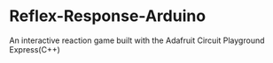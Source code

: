 # Reflex-Response-Arduino
An interactive reaction game built with the Adafruit Circuit Playground Express(C++)
